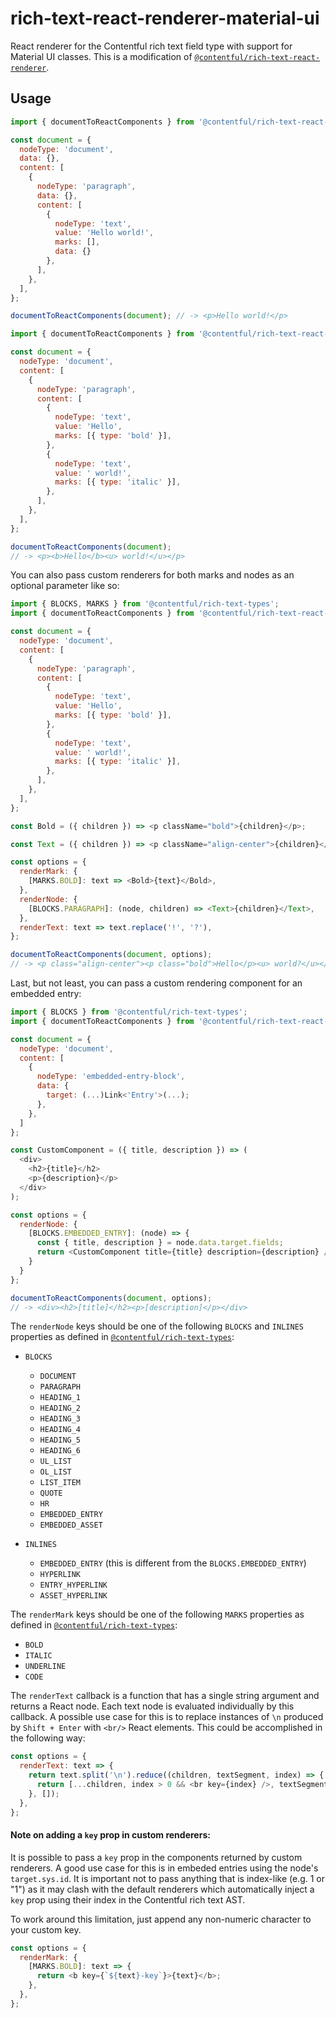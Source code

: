# rich-text-react-renderer-material-ui

React renderer for the Contentful rich text field type with support for Material UI classes.
This is a modification of [`@contentful/rich-text-react-renderer`](https://github.com/contentful/rich-text/tree/master/packages/rich-text-react-renderer).

## Usage

```javascript
import { documentToReactComponents } from '@contentful/rich-text-react-renderer';

const document = {
  nodeType: 'document',
  data: {},
  content: [
    {
      nodeType: 'paragraph',
      data: {},
      content: [
        {
          nodeType: 'text',
          value: 'Hello world!',
          marks: [],
          data: {}
        },
      ],
    },
  ],
};

documentToReactComponents(document); // -> <p>Hello world!</p>
```

```javascript
import { documentToReactComponents } from '@contentful/rich-text-react-renderer';

const document = {
  nodeType: 'document',
  content: [
    {
      nodeType: 'paragraph',
      content: [
        {
          nodeType: 'text',
          value: 'Hello',
          marks: [{ type: 'bold' }],
        },
        {
          nodeType: 'text',
          value: ' world!',
          marks: [{ type: 'italic' }],
        },
      ],
    },
  ],
};

documentToReactComponents(document);
// -> <p><b>Hello</b><u> world!</u></p>
```

You can also pass custom renderers for both marks and nodes as an optional parameter like so:

```javascript
import { BLOCKS, MARKS } from '@contentful/rich-text-types';
import { documentToReactComponents } from '@contentful/rich-text-react-renderer';

const document = {
  nodeType: 'document',
  content: [
    {
      nodeType: 'paragraph',
      content: [
        {
          nodeType: 'text',
          value: 'Hello',
          marks: [{ type: 'bold' }],
        },
        {
          nodeType: 'text',
          value: ' world!',
          marks: [{ type: 'italic' }],
        },
      ],
    },
  ],
};

const Bold = ({ children }) => <p className="bold">{children}</p>;

const Text = ({ children }) => <p className="align-center">{children}</p>;

const options = {
  renderMark: {
    [MARKS.BOLD]: text => <Bold>{text}</Bold>,
  },
  renderNode: {
    [BLOCKS.PARAGRAPH]: (node, children) => <Text>{children}</Text>,
  },
  renderText: text => text.replace('!', '?'),
};

documentToReactComponents(document, options);
// -> <p class="align-center"><p class="bold">Hello</p><u> world?</u></p>
```

Last, but not least, you can pass a custom rendering component for an embedded entry:

```javascript
import { BLOCKS } from '@contentful/rich-text-types';
import { documentToReactComponents } from '@contentful/rich-text-react-renderer';

const document = {
  nodeType: 'document',
  content: [
    {
      nodeType: 'embedded-entry-block',
      data: {
        target: (...)Link<'Entry'>(...);
      },
    },
  ]
};

const CustomComponent = ({ title, description }) => (
  <div>
    <h2>{title}</h2>
    <p>{description}</p>
  </div>
);

const options = {
  renderNode: {
    [BLOCKS.EMBEDDED_ENTRY]: (node) => {
      const { title, description } = node.data.target.fields;
      return <CustomComponent title={title} description={description} />
    }
  }
};

documentToReactComponents(document, options);
// -> <div><h2>[title]</h2><p>[description]</p></div>
```

The `renderNode` keys should be one of the following `BLOCKS` and `INLINES` properties as defined in [`@contentful/rich-text-types`](https://www.npmjs.com/package/@contentful/rich-text-types):

- `BLOCKS`

  - `DOCUMENT`
  - `PARAGRAPH`
  - `HEADING_1`
  - `HEADING_2`
  - `HEADING_3`
  - `HEADING_4`
  - `HEADING_5`
  - `HEADING_6`
  - `UL_LIST`
  - `OL_LIST`
  - `LIST_ITEM`
  - `QUOTE`
  - `HR`
  - `EMBEDDED_ENTRY`
  - `EMBEDDED_ASSET`

- `INLINES`
  - `EMBEDDED_ENTRY` (this is different from the `BLOCKS.EMBEDDED_ENTRY`)
  - `HYPERLINK`
  - `ENTRY_HYPERLINK`
  - `ASSET_HYPERLINK`

The `renderMark` keys should be one of the following `MARKS` properties as defined in [`@contentful/rich-text-types`](https://www.npmjs.com/package/@contentful/rich-text-types):

- `BOLD`
- `ITALIC`
- `UNDERLINE`
- `CODE`

The `renderText` callback is a function that has a single string argument and returns a React node. Each text node is evaluated individually by this callback. A possible use case for this is to replace instances of `\n` produced by `Shift + Enter` with `<br/>` React elements. This could be accomplished in the following way:

```javascript
const options = {
  renderText: text => {
    return text.split('\n').reduce((children, textSegment, index) => {
      return [...children, index > 0 && <br key={index} />, textSegment];
    }, []);
  },
};
```

#### Note on adding a `key` prop in custom renderers:

It is possible to pass a `key` prop in the components returned by custom renderers. A good use case for this is in embeded entries using the node's `target.sys.id`. It is important not to pass anything that is index-like (e.g. 1 or "1") as it may clash with the default renderers which automatically inject a `key` prop using their index in the Contentful rich text AST.

To work around this limitation, just append any non-numeric character to your custom key.

```javascript
const options = {
  renderMark: {
    [MARKS.BOLD]: text => {
      return <b key={`${text}-key`}>{text}</b>;
    },
  },
};
```
